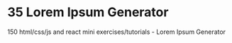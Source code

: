 # 35 Lorem Ipsum Generator 
 150 html/css/js and react mini exercises/tutorials - Lorem Ipsum Generator 
